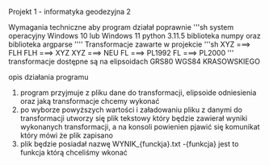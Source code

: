 Projekt 1 - informatyka geodezyjna 2 

Wymagania techniczne aby program działał poprawnie 
'''sh
system operacyjny Windows 10 lub Windows 11
python 3.11.5
biblioteka numpy oraz biblioteka argparse
''''
Transformacje zawarte w projekcie 
'''sh
XYZ ===> FLH
FLH ===> XYZ
XYZ ===> NEU
FL ===> PL1992
FL ===> PL2000
'''
transformacje dostępne są na elipsoidach 
GRS80
WGS84
KRASOWSKIEGO

opis działania programu 
1. program przyjmuje z pliku dane do transformacji, elipsoide odniesienia oraz jaką transformacje chcemy wykonać
2. po wyborze powyższych wartości i załadowaniu pliku z danymi do transformacji utworzy się plik tekstowy który będzie zawierał wyniki wykonanych transformacji, a na konsoli powienien pjawić się komunikat który mówi że plik zapisano
3. plik będzie posiadał nazwę WYNIK_{funckja}.txt  -{funkcja} jest to funkcja którą chceliśmy wkonać
 
